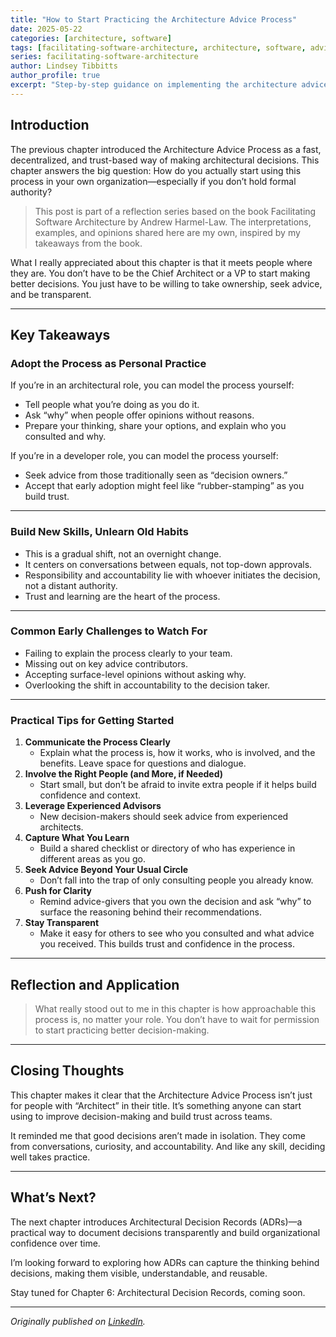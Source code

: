 ```yaml
---
title: "How to Start Practicing the Architecture Advice Process"
date: 2025-05-22
categories: [architecture, software]
tags: [facilitating-software-architecture, architecture, software, advice-process, implementation]
series: facilitating-software-architecture
author: Lindsey Tibbitts
author_profile: true
excerpt: "Step-by-step guidance on implementing the architecture advice process in your organization, from initial setup to building sustainable practices that improve team autonomy."
---
```


## Introduction

The previous chapter introduced the Architecture Advice Process as a fast, decentralized, and trust-based way of making architectural decisions. This chapter answers the big question: How do you actually start using this process in your own organization—especially if you don’t hold formal authority?

> This post is part of a reflection series based on the book Facilitating Software Architecture by Andrew Harmel-Law. The interpretations, examples, and opinions shared here are my own, inspired by my takeaways from the book.

What I really appreciated about this chapter is that it meets people where they are. You don’t have to be the Chief Architect or a VP to start making better decisions. You just have to be willing to take ownership, seek advice, and be transparent.

---

## Key Takeaways

### Adopt the Process as Personal Practice

If you’re in an architectural role, you can model the process yourself:

- Tell people what you’re doing as you do it.
- Ask “why” when people offer opinions without reasons.
- Prepare your thinking, share your options, and explain who you consulted and why.

If you’re in a developer role, you can model the process yourself:

- Seek advice from those traditionally seen as “decision owners.”
- Accept that early adoption might feel like “rubber-stamping” as you build trust.

---

### Build New Skills, Unlearn Old Habits

- This is a gradual shift, not an overnight change.
- It centers on conversations between equals, not top-down approvals.
- Responsibility and accountability lie with whoever initiates the decision, not a distant authority.
- Trust and learning are the heart of the process.

---

### Common Early Challenges to Watch For

- Failing to explain the process clearly to your team.
- Missing out on key advice contributors.
- Accepting surface-level opinions without asking why.
- Overlooking the shift in accountability to the decision taker.

---

### Practical Tips for Getting Started

1. **Communicate the Process Clearly**
   - Explain what the process is, how it works, who is involved, and the benefits. Leave space for questions and dialogue.
2. **Involve the Right People (and More, if Needed)**
   - Start small, but don’t be afraid to invite extra people if it helps build confidence and context.
3. **Leverage Experienced Advisors**
   - New decision-makers should seek advice from experienced architects.
4. **Capture What You Learn**
   - Build a shared checklist or directory of who has experience in different areas as you go.
5. **Seek Advice Beyond Your Usual Circle**
   - Don’t fall into the trap of only consulting people you already know.
6. **Push for Clarity**
   - Remind advice-givers that you own the decision and ask “why” to surface the reasoning behind their recommendations.
7. **Stay Transparent**
   - Make it easy for others to see who you consulted and what advice you received. This builds trust and confidence in the process.

---

## Reflection and Application

> What really stood out to me in this chapter is how approachable this process is, no matter your role. You don’t have to wait for permission to start practicing better decision-making.

---

## Closing Thoughts

This chapter makes it clear that the Architecture Advice Process isn’t just for people with “Architect” in their title. It’s something anyone can start using to improve decision-making and build trust across teams.

It reminded me that good decisions aren’t made in isolation. They come from conversations, curiosity, and accountability. And like any skill, deciding well takes practice.

---

## What’s Next?

The next chapter introduces Architectural Decision Records (ADRs)—a practical way to document decisions transparently and build organizational confidence over time.

I’m looking forward to exploring how ADRs can capture the thinking behind decisions, making them visible, understandable, and reusable.

Stay tuned for Chapter 6: Architectural Decision Records, coming soon.

---

*Originally published on [LinkedIn](https://www.linkedin.com/pulse/how-start-practicing-architecture-advice-process-lindsey-tibbitts-xv08c?trackingId=xIJB2iyWT%2BqphheIxwGzOw%3D%3D&lipi=urn%3Ali%3Apage%3Ad_flagship3_profile_view_base_recent_activity_content_view%3Bl3EtK1K6QJud98JNH1YPFQ%3D%3D).* 
